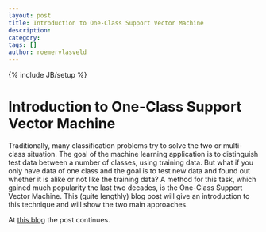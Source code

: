 ```yaml
---
layout: post
title: Introduction to One-Class Support Vector Machine
description: 
category: 
tags: []
author: roemervlasveld
---
```

{% include JB/setup %}

# Introduction to One-Class Support Vector Machine

Traditionally, many classification problems try to solve the two or multi-
class situation. The goal of the machine learning application is to
distinguish test data between a number of classes, using training data. But
what if you only have data of one class and the goal is to test new data and
found out whether it is alike or not like the training data? A method for this
task, which gained much popularity the last two decades, is the One-Class
Support Vector Machine. This (quite lengthly) blog post will give an
introduction to this technique and will show the two main approaches.

At [this blog](http://rvlasveld.github.io/blog/2013/07/12/introduction-to-one-class-support-vector-machines/) the post continues.


